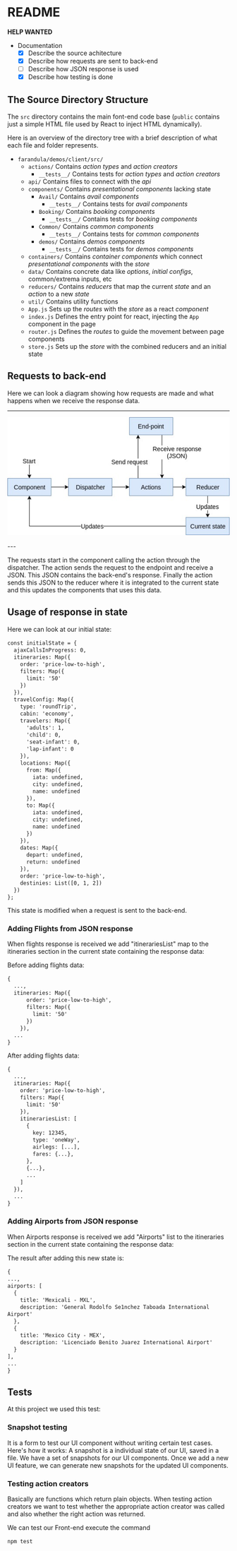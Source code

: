 # README

**HELP WANTED**

- Documentation
  - [x] Describe the source achitecture
  - [x] Describe how requests are sent to back-end
  - [ ] Describe how JSON response is used
  - [x] Describe how testing is done

## The Source Directory Structure

The `src` directory contains the main font-end code base (`public` contains just a simple HTML file used by React
to inject HTML dynamically).

Here is an overview of the directory tree with a brief description of what each file and folder represents.

- `farandula/demos/client/src/`
    - `actions/`
        Contains *action types* and *action creators*
        - `__tests__/` Contains tests for *action types* and *action creators*
    - `api/` Contains files to connect with the *api*
    - `components/` Contains *presentational components* lacking state
        - `Avail/` Contains *avail components*
          - `__tests__/` Contains tests for *avail components*
        - `Booking/` Contains *booking components*
          - `__tests__/` Contains tests for *booking components*
        - `Common/` Contains *common components*
          - `__tests__/` Contains tests for *common components*
        - `demos/` Contains *demos components*
          - `__tests__/` Contains tests for *demos components*
    - `containers/` Contains *container components* which connect *presentational components* with the *store*
    - `data/` Contains concrete data like *options*, *initial configs*, common/extrema inputs, etc
    - `reducers/` Contains *reducers* that map the current *state* and an *action* to a new *state*
    - `util/` Contains utility functions
    - `App.js` Sets up the *routes* with the *store* as a react *component*
    - `index.js` Defines the entry point for react, injecting the `App` component in the page
    - `router.js` Defines the *routes* to guide the movement between page components
    - `store.js` Sets up the *store* with the combined reducers and an initial state

## Requests to back-end

Here we can look a diagram showing how requests are made and what happens when we receive the response data.

---
<p align="center"><img src="Diagram_calls.jpg" /></p>
---

The requests start in the component calling the action through the dispatcher. The action sends the request to the endpoint and receive a JSON. This JSON contains the back-end's response. Finally the action sends this JSON to the reducer where it is integrated to the current state and this updates the components that uses this data.

## Usage of response in state

Here we can look at our initial state:

```
const initialState = {
  ajaxCallsInProgress: 0,
  itineraries: Map({
    order: 'price-low-to-high',
    filters: Map({
      limit: '50'
    })
  }),
  travelConfig: Map({
    type: 'roundTrip',
    cabin: 'economy',
    travelers: Map({
      'adults': 1,
      'child': 0,
      'seat-infant': 0,
      'lap-infant': 0
    }),
    locations: Map({
      from: Map({
        iata: undefined,
        city: undefined,
        name: undefined
      }),
      to: Map({
        iata: undefined,
        city: undefined,
        name: undefined
      })
    }),
    dates: Map({
      depart: undefined,
      return: undefined
    }),
    order: 'price-low-to-high',
    destinies: List([0, 1, 2])
  })
};
```
This state is modified when a request is sent to the back-end.

### Adding Flights from JSON response
When flights response is received we add "itinerariesList" map to the itineraries section in the current state containing the response data:

Before adding flights data:

```
{
  ...,
  itineraries: Map({
      order: 'price-low-to-high',
      filters: Map({
        limit: '50'
      })
    }),
  ...
}
```

After adding flights data:
```
{
  ...,
  itineraries: Map({
    order: 'price-low-to-high',
    filters: Map({
      limit: '50'
    }),
    itinerariesList: [
      {
        key: 12345,
        type: 'oneWay',
        airlegs: [...],
        fares: {...},
      },
      {...},
      ...
    ]
  }),
  ...
}

```

### Adding Airports from JSON response
When Airports response is received we add "Airports" list to the itineraries section in the current state containing the response data:

The result after adding this new state is:

```
{
...,
airports: [
  {
    title: 'Mexicali - MXL',
    description: 'General Rodolfo Se1nchez Taboada International Airport'
  },
  {
    title: 'Mexico City - MEX',
    description: 'Licenciado Benito Juarez International Airport'
  }
],
...
}

```


## Tests

At this project we used this test: 

### Snapshot testing 

It is a form to test our UI component without writing certain test cases. Here's how it works: A snapshot is a individual state of our UI, saved in a file. We have a set of snapshots for our UI components. Once we add a new UI feature, we can generate new snapshots for the updated UI components.

### Testing action creators

Basically are functions which return plain objects. When testing action creators we want to test whether the appropriate action creator was called and also whether the right action was returned.

We can test our Front-end execute the command 

```
npm test
```